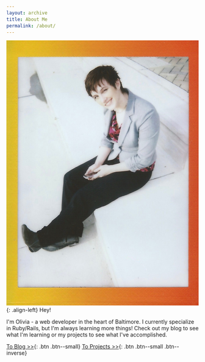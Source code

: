 ```yaml
---
layout: archive
title: About Me
permalink: /about/
---
```


![image-left](../images/bio-profile.jpg){: .align-left} Hey!

I'm Olivia - a web developer in the heart of Baltimore. I currently specialize in Ruby/Rails, but I'm always learning more things!
Check out  my blog to see what I'm learning or my projects to see what I've accomplished.

[To Blog >>](/posts/){: .btn  .btn--small} 	[To Projects >>](/projects/){: .btn .btn--small .btn--inverse}
